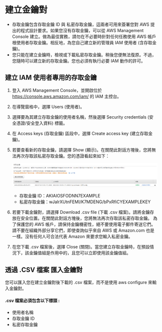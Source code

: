 # 建立金鑰對
* 存取金鑰包含存取金鑰 ID 與 私密存取金鑰，這兩者可用來簽署您對 AWS 提出的程式設計要求。如果您沒有存取金鑰，可以從 AWS Management Console 建立。做為最佳實務，請勿在不必要時針對任何任務使用 AWS 帳戶 根使用者存取金鑰。相反地，為您自己建立新的管理員 IAM 使用者 (含存取金鑰)。
* 您只能在建立金鑰時，檢視或下載私密存取金鑰。稍後您便無法復原。不過，您隨時可以建立新的存取金鑰。您也必須有執行必要 IAM 動作的許可。

## 建立 IAM 使用者專用的存取金鑰

1. 登入 AWS Management Console，並開啟位於 https://console.aws.amazon.com/iam/ 的 IAM 主控台。
2. 在導覽窗格中，選擇 Users (使用者)。
3. 選擇要為其建立存取金鑰的使用者名稱，然後選擇 Security credentials (安全憑證/安全登入資料) 標籤。
4. 在 Access keys (存取金鑰) 區段中，選擇 Create access key (建立存取金鑰)。
5. 若要查看新的存取金鑰，請選擇 Show (顯示)。在關閉此對話方塊後，您將無法再次存取該私密存取金鑰。您的憑證看起來如下：

    ![](pic/accesskey.png)
    * 存取金鑰 ID：AKIAIOSFODNN7EXAMPLE
    * 私密存取金鑰：wJalrXUtnFEMI/K7MDENG/bPxRfiCYEXAMPLEKEY

6. 若要下載金鑰對，請選擇 Download .csv file (下載 .csv 檔案)。請將金鑰存放在安全位置。在關閉此對話方塊後，您將無法再次存取該私密存取金鑰。
為了保護您的 AWS 帳戶，請保持金鑰機密性，絕不要使用電子郵件寄送它們。請不要在組織外部分享它們，即使查詢似乎來自 AWS 或 Amazon.com 也是一樣。沒有任何人可合法代表 Amazon 來要求您輸入私密金鑰。
7. 在您下載 .csv 檔案後，選擇 Close (關閉)。當您建立存取金鑰時，在預設情況下，該金鑰值組是作用中的，且您可以立即使用該金鑰值組。

## 透過 .CSV 檔案 匯入金鑰對
您可以匯入您在建立金鑰對後下載的 .csv 檔案，而不是使用 aws configure 來輸入金鑰對。
#### .csv 檔案必須包含以下標頭 :
* 使用者名稱
* 存取金鑰 ID
* 私密存取金鑰
